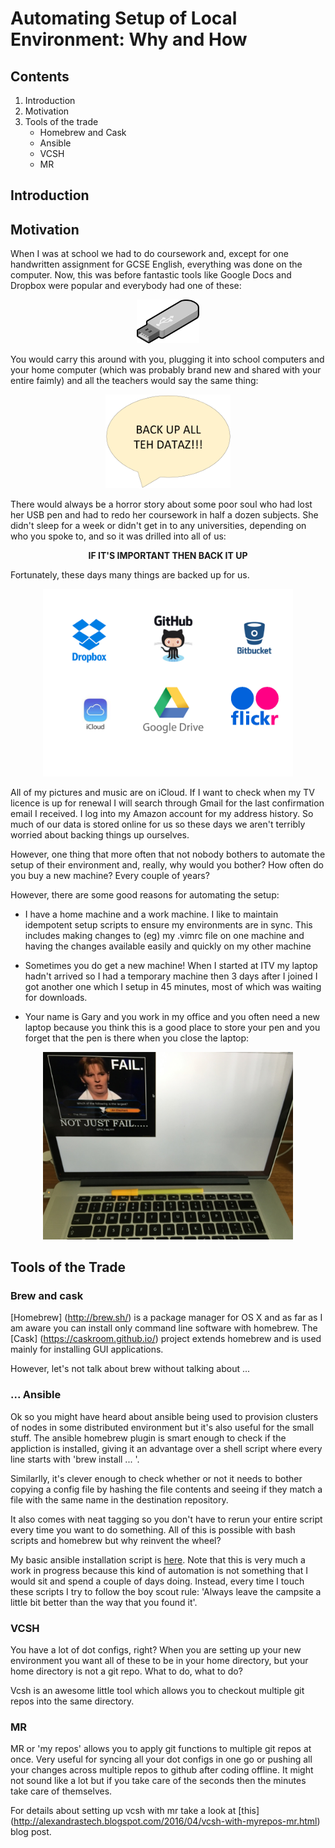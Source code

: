 # Automating Setup of Local Environment: Why and How 

## Contents
1. Introduction
2. Motivation
3. Tools of the trade
	* Homebrew and Cask
	* Ansible
	* VCSH
	* MR

## Introduction



## Motivation

When I was at school we had to do coursework and, except for one handwritten assignment for GCSE English, everything was done on the computer. Now, this was before fantastic tools like Google Docs and Dropbox were popular and everybody had one of these:

<div style="text-align:center">
<img src="usbpen.png" alt="USB" style="width: 100px;"/>
</div>

You would carry this around with you, plugging it into school computers and your home computer (which was probably brand new and shared with your entire faimly) and all the teachers would say the same thing: 

<div style="text-align:center">
<img src="backupDataz.png" alt="BackupDataz" style="width: 200px;"/>
</div>

There would always be a horror story about some poor soul who had lost her USB pen and had to redo her coursework in half a dozen subjects. She didn't sleep for a week or didn't get in to any universities, depending on who you spoke to, and so it was drilled into all of us:

<div style="text-align:center">
<b>IF IT'S IMPORTANT THEN BACK IT UP</b>
</div>


Fortunately, these days many things are backed up for us. 

<div style="text-align:center">
<img src="logos.png" alt="logos" style="width: 400px;"/>
</div>

All of my pictures and music are on iCloud. If I want to check when my TV licence is up for renewal I will search through Gmail for the last confirmation email I received. I log into my Amazon account for my address history. So much of our data is stored online for us so these days we aren't terribly worried about backing things up ourselves. 



However, one thing that more often that not nobody bothers to automate the setup of their environment and, really, why would you bother? How often do you buy a new machine? Every couple of years? 

However, there are some good reasons for automating the setup:

* I have a home machine and a work machine. I like to maintain idempotent setup scripts to ensure my environments are in sync. This includes making changes to (eg) my .vimrc file on one machine and having the changes available easily and quickly on my other machine

* Sometimes you do get a new machine! When I started at ITV my laptop hadn't arrived so I had a temporary machine then 3 days after I joined I got another one which I setup in 45 minutes, most of which was waiting for downloads. 

* Your name is Gary and you work in my office and you often need a new laptop because you think this is a good place to store your pen and you forget that the pen is there when you close the laptop: 

<div style="text-align:center">
<img src="gary.jpg" alt="gary" style="width: 400px;"/>
</div>

## Tools of the Trade

### Brew and cask

[Homebrew] (http://brew.sh/) is a package manager for OS X and as far as I am aware you can install only command line software with homebrew. The [Cask] (https://caskroom.github.io/) project extends homebrew and is used mainly for installing GUI applications. 

However, let's not talk about brew without talking about ...

### ... Ansible

Ok so you might have heard about ansible being used to provision clusters of nodes in some distributed environment but it's also useful for the small stuff. The ansible homebrew plugin is smart enough to check if the appliction is installed, giving it an advantage over a shell script where every line starts with 'brew install ... '. 

Similarlly, it's clever enough to check whether or not it needs to bother copying a config file by hashing the file contents and seeing if they match a file with the same name in the destination repository. 

It also comes with neat tagging so you don't have to rerun your entire script every time you want to do something. All of this is possible with bash scripts and homebrew but why reinvent the wheel? 

My basic ansible installation script is [here](https://github.com/polyglotpiglet/home-office-setup/blob/master/playbook.yml). Note that this is very much a work in progress because this kind of automation is not something that I would sit and spend a couple of days doing. Instead, every time I touch these scripts I try to follow the boy scout rule: 'Always leave the campsite a little bit better than the way that you found it'.  

### VCSH

You have a lot of dot configs, right? When you are setting up your new environment you want all of these to be in your home directory, but your home directory is not a git repo. What to do, what to do?

Vcsh is an awesome little tool which allows you to checkout multiple git repos into the same directory. 

### MR

MR or 'my repos' allows you to apply git functions to multiple git repos at once. Very useful for syncing all your dot configs in one go or pushing all your changes across multiple repos to github after coding offline. It might not sound like a lot but if you take care of the seconds then the minutes take care of themselves. 

For details about setting up vcsh with mr take a look at [this] (http://alexandrastech.blogspot.com/2016/04/vcsh-with-myrepos-mr.html) blog post.










